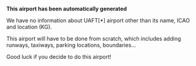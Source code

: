 **This airport has been automatically generated**

We have no information about UAFT[*] airport other than its name, ICAO and location (KG).

This airport will have to be done from scratch, which includes adding runways, taxiways, parking locations, boundaries...

Good luck if you decide to do this airport!